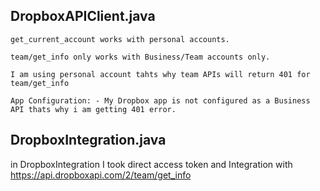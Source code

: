 DropboxAPIClient.java
-----------------------

    get_current_account works with personal accounts.
    
    team/get_info only works with Business/Team accounts only.
    
    I am using personal account tahts why team APIs will return 401 for team/get_info
    
    App Configuration: - My Dropbox app is not configured as a Business API thats why i am getting 401 error.

DropboxIntegration.java
--------------------------
in DropboxIntegration I took direct access token and Integration with https://api.dropboxapi.com/2/team/get_info
